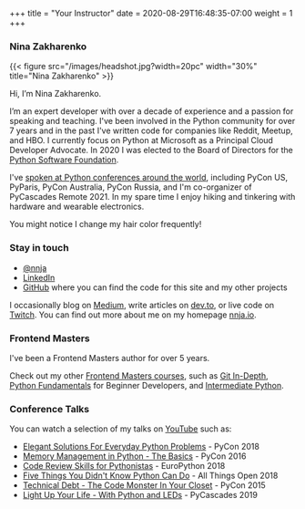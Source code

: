 +++
title = "Your Instructor"
date = 2020-08-29T16:48:35-07:00
weight = 1
+++

### Nina Zakharenko

{{< figure src="/images/headshot.jpg?width=20pc" width="30%" title="Nina Zakharenko" >}}

Hi, I’m Nina Zakharenko.

I’m an expert developer with over a decade of experience and a passion for speaking and teaching. I've been involved in the Python community for over 7 years and in the past I've written code for companies like Reddit, Meetup, and HBO. I currently focus on Python at Microsoft as a Principal Cloud Developer Advocate. In 2020 I was elected to the Board of Directors for the [Python Software Foundation](https://www.python.org/psf/).

I've [spoken at Python conferences around the world](https://www.youtube.com/watch?v=5AYIe-3cD-s&list=PLU2JOyCJmabDwN3KYNaxwhl9ZyA3E3PP9), including PyCon US, PyParis, PyCon Australia, PyCon Russia, and I'm co-organizer of PyCascades Remote 2021. In my spare time I enjoy hiking and tinkering with hardware and wearable electronics. 

You might notice I change my hair color frequently!

### Stay in touch
- <a href="https://twitter.com/nnja" target="_blank"><i class='fab fa-twitter'></i> @nnja</a>
- <a href="https://linkedin.com/in/nnja" target="_blank"><i class='fab fa-linkedin'></i> LinkedIn</a>
- <a href="https://github.com/nnja/" target="_blank"><i class='fab fa-github'></i> GitHub</a> where you can find the code for this site and my other projects

I occasionally blog on <a href="https://medium.com/@nnja" target="_blank"><i class='fab fa-medium'></i> Medium</a>, write articles on [dev.to](http://dev.to/nnja), or live code on <a href="https://www.twitch.tv/nnjaio" target="_blank"><i class='fab fa-twitch'></i> Twitch</a>. You can find out more about me on my homepage [nnja.io](https://nnja.io).

### Frontend Masters

I've been a Frontend Masters author for over 5 years. 

Check out my other [Frontend Masters courses](https://frontendmasters.com/teachers/nina-zakharenko/), such as [Git In-Depth](https://frontendmasters.com/courses/git-in-depth/), [Python Fundamentals](https://frontendmasters.com/courses/python/) for Beginner Developers, and [Intermediate Python](https://frontendmasters.com/courses/intermediate-python/).

### Conference Talks

You can watch a selection of my talks on <a href="https://www.youtube.com/playlist?list=PLU2JOyCJmabDwN3KYNaxwhl9ZyA3E3PP9" target="_blank"><i class='fab fa-youtube'></i> YouTube</a>
such as:

- [Elegant Solutions For Everyday Python Problems](https://www.youtube.com/watch?v=WiQqqB9MlkA) - PyCon 2018
- [Memory Management in Python - The Basics](https://www.youtube.com/watch?v=F6u5rhUQ6dU) - PyCon 2016
- [Code Review Skills for Pythonistas](https://www.youtube.com/watch?v=6L3ZVLtSeo8) - EuroPython 2018
- [Five Things You Didn't Know Python Can Do](https://www.youtube.com/watch?v=WlGkBqBRsik) - All Things Open 2018
- [Technical Debt - The Code Monster In Your Closet](https://www.youtube.com/watch?v=JKYktDRoRxw) - PyCon 2015
- [Light Up Your Life - With Python and LEDs](https://www.youtube.com/watch?v=LsQdjsLDX0M) - PyCascades 2019

